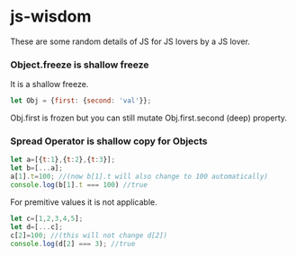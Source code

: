 # js-wisdom
These are some random details of JS for JS lovers by a JS lover.

### Object.freeze is shallow freeze
It is a shallow freeze. 
```javascript
let Obj = {first: {second: 'val'}};
``` 
Obj.first is frozen but you can still mutate Obj.first.second (deep) property.

### Spread Operator is shallow copy for Objects
```javascript
let a=[{t:1},{t:2},{t:3}]; 
let b=[...a]; 
a[1].t=100; //(now b[1].t will also change to 100 automatically) 
console.log(b[1].t === 100) //true
```
For premitive values it is not applicable.
```javascript
let c=[1,2,3,4,5]; 
let d=[...c];  
c[2]=100; //(this will not change d[2])
console.log(d[2] === 3); //true
```
